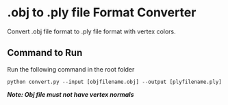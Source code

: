 # .obj to .ply file Format Converter 
Convert .obj file format to .ply file format with vertex colors.

## Command to Run
Run the following command in the root folder 
```
python convert.py --input [objfilename.obj] --output [plyfilename.ply]
```
**_Note: Obj file must not have vertex normals_**
